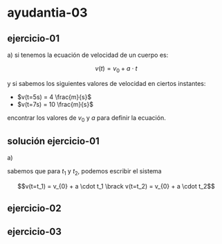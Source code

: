 # ayudantia-03

## ejercicio-01

a) si tenemos la ecuación de velocidad de un cuerpo es:

$$v(t) = v_{0} + a \cdot t$$

y si sabemos los siguientes valores de velocidad en ciertos instantes:

- $v(t=5s) = 4 \frac{m}{s}$
- $v(t=7s) = 10 \frac{m}{s}$

encontrar los valores de $v_{0}$ y $a$ para definir la ecuación.

## solución ejercicio-01

a)

sabemos que para $t_1$ y $t_2$, podemos escribir el sistema

$$v(t=t_1) = v_{0} + a \cdot t_1 \brack v(t=t_2) = v_{0} + a \cdot t_2$$

## ejercicio-02

## ejercicio-03
